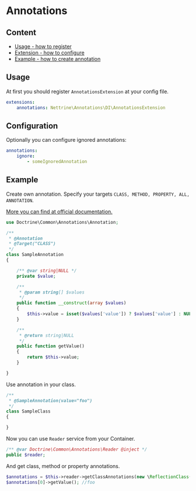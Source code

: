 # Annotations

## Content

- [Usage - how to register](#usage)
- [Extension - how to configure](#configuration)
- [Example - how to create annotation](#example)

## Usage

At first you should register `AnnotationsExtension` at your config file.

```yaml
extensions:
    annotations: Nettrine\Annotations\DI\AnnotationsExtension
```

## Configuration

Optionally you can configure ignored annotations:

```yaml
annotations:
    ignore:
        - someIgnoredAnnotation
```

## Example

Create own annotation. Specify your targets `CLASS, METHOD, PROPERTY, ALL, ANNOTATION`.

[More you can find at official documentation.](http://docs.doctrine-project.org/projects/doctrine-common/en/latest/reference/annotations.html#annotation-classes)

```php
use Doctrine\Common\Annotations\Annotation;

/**
 * @Annotation
 * @Target("CLASS")
 */
class SampleAnnotation
{

	/** @var string|NULL */
	private $value;

	/**
	 * @param string[] $values
	 */
	public function __construct(array $values)
	{
		$this->value = isset($values['value']) ? $values['value'] : NULL;
	}

	/**
	 * @return string|NULL
	 */
	public function getValue()
	{
		return $this->value;
	}

}
```

Use annotation in your class.

```php
/**
 * @SampleAnnotation(value="foo")
 */
class SampleClass
{

}
```

Now you can use `Reader` service from your Container. 

```php
/** @var Doctrine\Common\Annotations\Reader @inject */
public $reader;
```

And get class, method or property annotations.

```php
$annotations = $this->reader->getClassAnnotations(new \ReflectionClass(SampleClass::class));
$annotations[0]->getValue(); //foo
```
